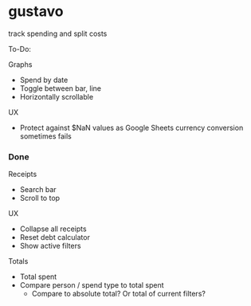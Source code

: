 # gustavo

track spending and split costs

To-Do:

Graphs

-   Spend by date
-   Toggle between bar, line
-   Horizontally scrollable

UX

-   Protect against $NaN values as Google Sheets currency conversion sometimes fails

### Done

Receipts

-   Search bar
-   Scroll to top

UX

-   Collapse all receipts
-   Reset debt calculator
-   Show active filters

Totals

-   Total spent
-   Compare person / spend type to total spent
    -   Compare to absolute total? Or total of current filters?
